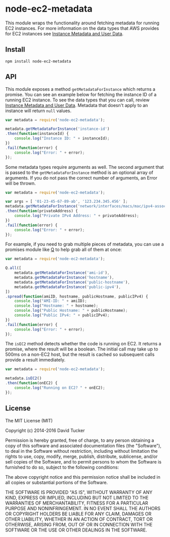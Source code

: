 # node-ec2-metadata

This module wraps the functionality around fetching metadata for running EC2 instances.  For more information on the data types that AWS provides for EC2 instances see <a href="http://docs.aws.amazon.com/AWSEC2/latest/UserGuide/AESDG-chapter-instancedata.html">Instance Metadata and User Data</a>.

## Install

```
npm install node-ec2-metadata
```

## API

This module exposes a method ```getMetadataForInstance``` which returns a promise.  You can see an example below for fetching the instance ID of a running EC2 instance.  To see the data types that you can call, review <a href="http://docs.aws.amazon.com/AWSEC2/latest/UserGuide/AESDG-chapter-instancedata.html">Instance Metadata and User Data</a>. Metadata that doesn't apply to an instance will return `null` values.

```javascript
var metadata = require('node-ec2-metadata');

metadata.getMetadataForInstance('instance-id')
.then(function(instanceId) {
    console.log("Instance ID: " + instanceId);
})
.fail(function(error) {
    console.log("Error: " + error);
});
```

Some metadata types require arguments as well.  The second argument that is passed to the ```getMetadataForInstance``` method is an optional array of arguments.  If you do not pass the correct number of arguments, an Error will be thrown.

```javascript
var metadata = require('node-ec2-metadata');

var args = [ '01-23-45-67-89-ab', '123.234.345.456' ];
metadata.getMetadataForInstance('network/interfaces/macs/mac/ipv4-associations/public-ip', args)
.then(function(privateAddress) {
    console.log("Private IPv4 Address: " + privateAddress);
})
.fail(function(error) {
    console.log("Error: " + error);
});
```

For example, if you need to grab multiple pieces of metadata, you can use a promises module like <a href="https://github.com/kriskowal/q">Q</a> to help grab all of them at once:

```javascript
var metadata = require('node-ec2-metadata');

Q.all([
    metadata.getMetadataForInstance('ami-id'),
    metadata.getMetadataForInstance('hostname'),
    metadata.getMetadataForInstance('public-hostname'),
    metadata.getMetadataForInstance('public-ipv4'),
])
.spread(function(amiID, hostname, publicHostname, publicIPv4) {
    console.log("AMI-ID: " + amiID);
    console.log("Hostname: " + hostname);
    console.log("Public Hostname: " + publicHostname);
    console.log("Public IPv4: " + publicIPv4);
})
.fail(function(error) {
    console.log("Error: " + error);
});
```

The ```isEC2``` method detects whether the code is running on EC2. It returns a promise, where the result will be a boolean. The initial call may take up to 500ms on a non-EC2 host, but the result is cached so subsequent calls provide a result immediately.

```javascript
var metadata = require('node-ec2-metadata');

metadata.isEC2()
.then(function(onEC2) {
    console.log("Running on EC2? " + onEC2);
});
```


## License

The MIT License (MIT)

Copyright (c) 2014-2016 David Tucker

Permission is hereby granted, free of charge, to any person obtaining a copy of this software and associated documentation files (the "Software"), to deal in the Software without restriction, including without limitation the rights to use, copy, modify, merge, publish, distribute, sublicense, and/or sell copies of the Software, and to permit persons to whom the Software is furnished to do so, subject to the following conditions:

The above copyright notice and this permission notice shall be included in all copies or substantial portions of the Software.

THE SOFTWARE IS PROVIDED "AS IS", WITHOUT WARRANTY OF ANY KIND, EXPRESS OR IMPLIED, INCLUDING BUT NOT LIMITED TO THE WARRANTIES OF MERCHANTABILITY, FITNESS FOR A PARTICULAR PURPOSE AND NONINFRINGEMENT. IN NO EVENT SHALL THE AUTHORS OR COPYRIGHT HOLDERS BE LIABLE FOR ANY CLAIM, DAMAGES OR OTHER LIABILITY, WHETHER IN AN ACTION OF CONTRACT, TORT OR OTHERWISE, ARISING FROM, OUT OF OR IN CONNECTION WITH THE SOFTWARE OR THE USE OR OTHER DEALINGS IN THE SOFTWARE.


